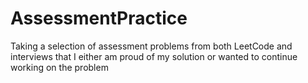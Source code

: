 # AssessmentPractice
Taking a selection of assessment problems from both LeetCode and interviews that I either am proud of my solution or wanted to continue working on the problem
